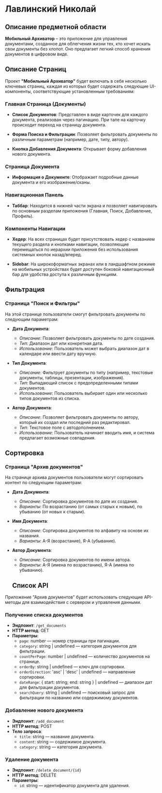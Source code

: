 # Лавлинский Николай

## Описание предметной области

**Мобильный Архиватор** – это приложение для управления документами, созданное для облегчения жизни тех, кто хочет искать свои документы без хлопот. Оно предлагает легкий способ хранения документов в цифровом виде.

## Описание Страниц

Проект **"Мобильный Архиватор"** будет включать в себя несколько ключевых страниц, каждая из которых будет содержать следующие UI-компоненты, соответствующие установленным требованиям:

### Главная Страница (Документы)

- **Список Документов**: Представлен в виде карточек для каждого документа, реализован через пагинацию. При тапе на карточку происходит переход на страницу документа.

- **Форма Поиска и Фильтрации**: Позволяет фильтровать документы по различным параметрам (например, дате, типу, автору).

- **Кнопка Добавления Документа**: Открывает форму добавления нового документа.

### Страница Документа

- **Информация о Документе**: Отображает подробные данные документа и его изображение/сканы.


### Навигационная Панель

- **Таббар**: Находится в нижней части экрана и позволяет навигировать по основным разделам приложения (Главная, Поиск, Добавление, Профиль).

### Компоненты Навигации

- **Хедер**: На всех страницах будет присутствовать хедер с названием текущего раздела и кнопками навигации, позволяющие перемещаться по иерархии приложения без использования системных кнопок назад/вперед.

- **Sidebar**: На широкоформатных экранах или в ландшафтном режиме на мобильных устройствах будет доступен боковой навигационный бар для удобства доступа к различным функциям.

## Фильтрация

### Страница "Поиск и Фильтры"

На этой странице пользователи смогут фильтровать документы по следующим параметрам:

- **Дата Документа**:
  - *Описание*: Позволяет фильтровать документы по дате создания.
  - *Тип*: Диапазон дат или конкретная дата.
  - *Использование*: Пользователь может выбрать диапазон дат в календаре или ввести дату вручную.

- **Тип Документа**:
  - *Описание*: Фильтрует документы по типу (например, текстовые документы, таблицы, презентации, изображения).
  - *Тип*: Выпадающий список с предопределенными типами документов.
  - *Использование*: Пользователь выбирает один или несколько типов документов из списка.

- **Автор Документа**:
  - *Описание*: Позволяет фильтровать документы по автору, который их создал или последний раз редактировал.
  - *Тип*: Текстовое поле с автодополнением.
  - *Использование*: Пользователь начинает вводить имя, и система предлагает возможные совпадения.

## Сортировка

### Страница "Архив документов"

На странице архива документов пользователи могут сортировать контент по следующим параметрам:

- **Дата Документа**:
  - *Описание*: Сортировка документов по дате их создания.
  - *Варианты*: По возрастанию (от самых старых к новым), по убыванию (от новых к старым).

- **Имя Документа**:
  - *Описание*: Сортировка документов по алфавиту на основе их названия.
  - *Варианты*: А-Я (возрастание), Я-А (убывание).

- **Автор Документа**:
  - *Описание*: Сортировка документов по имени автора.
  - *Варианты*: А-Я (имена по возрастанию), Я-А (имена по убыванию).

  ## Список API

Приложение "Архив документов" будет использовать следующие API-методы для взаимодействия с сервером и управления данными.

### Получение списка документов

- **Эндпоинт**: `/get_documents`
- **HTTP метод**: GET
- **Параметры**:
  - `page`: number — номер страницы при пагинации.
  - `category`: string | undefined — категория документов для фильтрации.
  - `countPerPage`: number | undefined — количество документов на странице.
  - `orderBy`: string | undefined — ключ для сортировки.
  - `orderDirection`: 'asc' | 'desc' | undefined — направление сортировки.
  - `dateRange`: { start: string; end: string } | undefined — диапазон дат для фильтрации документов.
  - `searchQuery`: string | undefined — поисковый запрос для фильтрации по названию или содержимому документов.

### Добавление нового документа

- **Эндпоинт**: `/add_document`
- **HTTP метод**: POST
- **Тело запроса**:
  - `title`: string — название документа.
  - `content`: string — содержимое документа.
  - `category`: string — категория документа.

### Удаление документа

- **Эндпоинт**: `/delete_document/{id}`
- **HTTP метод**: DELETE
- **Параметры**:
  - `id`: string — идентификатор документа для удаления.


